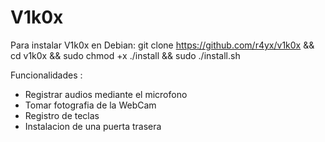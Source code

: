 # V1k0x

Para instalar V1k0x en Debian: 
git clone https://github.com/r4yx/v1k0x && cd v1k0x && sudo chmod +x ./install && sudo ./install.sh

Funcionalidades : 
* Registrar audios mediante el microfono
* Tomar fotografia de la WebCam
* Registro de teclas 
* Instalacion de una puerta trasera